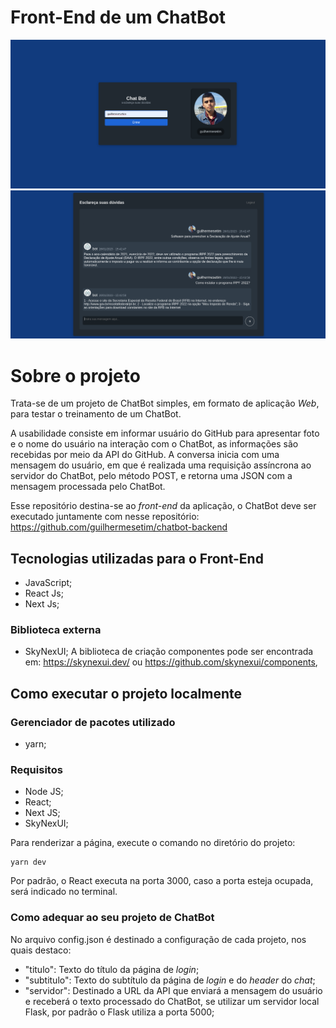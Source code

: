 # Front-End de um ChatBot

![index](assets/index.png) ![chat](assets/chat.png)


# Sobre o projeto
Trata-se de um projeto de ChatBot simples, em formato de aplicação *Web*, para testar o treinamento de um ChatBot.

A usabilidade consiste em informar usuário do GitHub para apresentar foto e o nome do usuário na interação com o ChatBot, as informações são recebidas por meio da API do GitHub. A conversa inicia com uma mensagem do usuário, em que é realizada uma requisição assíncrona ao servidor do ChatBot, pelo método POST, e retorna uma JSON com a mensagem processada pelo ChatBot.

Esse repositório destina-se ao *front-end* da aplicação, o ChatBot deve ser executado juntamente com nesse repositório: https://github.com/guilhermesetim/chatbot-backend

## Tecnologias utilizadas para o Front-End
- JavaScript;
- React Js;
- Next Js;


### Biblioteca externa
- SkyNexUI;
A biblioteca de criação componentes pode ser encontrada em: https://skynexui.dev/ ou https://github.com/skynexui/components,

## Como executar o projeto localmente
### Gerenciador de pacotes utilizado
- yarn;

### Requisitos
- Node JS;
- React;
- Next JS;
- SkyNexUI;

Para renderizar a página, execute o comando no diretório do projeto:
```
yarn dev
```

Por padrão, o React executa na porta 3000, caso a porta esteja ocupada, será indicado no terminal.

### Como adequar ao seu projeto de ChatBot
No arquivo config.json é destinado a configuração de cada projeto, nos quais destaco:
- "titulo": Texto do título da página de *login*;
- "subtitulo": Texto do subtítulo da página de *login* e do *header* do *chat*;
- "servidor": Destinado a URL da API que enviará a mensagem do usuário e receberá o texto processado do ChatBot, se utilizar um servidor local Flask, por padrão o Flask utiliza a porta 5000;


